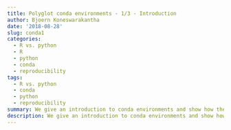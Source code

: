 ```yaml
---
title: Polyglot conda environments - 1/3 - Introduction
author: Bjoern Koneswarakantha
date: '2018-08-28'
slug: conda1
categories:
  - R vs. python
  - R
  - python
  - conda
  - reproducibility
tags:
  - R vs. python
  - conda
  - python
  - reproducibility
summary: We give an introduction to conda environments and show how they can be used to maintain reproducibility in polyglot data projects using both R and python.
description: We give an introduction to conda environments and show how they can be used to maintain reproducibility in polyglot data projects using both R and python.
---
```


